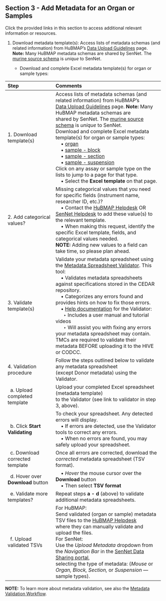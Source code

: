 ## Section 3 - Add Metadata for an Organ or Samples
Click the provided links in this section to access additional relevant information or resources.

<ol>
  <li> Download metadata template(s): Access lists of metadata schemas (and related information) from HuBMAP’s <a href="https://hubmapconsortium.github.io/ingest-validation-tools/">Data Upload Guidelines</a> page.</li>
  <b>Note:</b> Many HuBMAP metadata schemas are shared by SenNet. The <a href="https://docs.sennetconsortium.org/libraries/ingest-validation-tools/schemas/source-murine">murine source schema</a> is <em>unique</em> to SenNet. 
  <ul>
    <li> Download and complete Excel metadata template(s) for organ or sample types:</li>
  </ul>
</ol>



|Step | Comments |
|:---------------------------------------|:------------------------------------------------------------------------|
|1. Download template(s) | Access lists of metadata schemas (and related information) from HuBMAP’s <br> <a href="https://hubmapconsortium.github.io/ingest-validation-tools/">Data Upload Guidelines</a> page. **Note:** Many HuBMAP metadata schemas are <br> shared by SenNet. The <a href="https://docs.sennetconsortium.org/libraries/ingest-validation-tools/schemas/source-murine">murine source schema</a> is <em>unique</em> to SenNet. <br> Download and complete Excel metadata template(s) for organ or sample types: <br> &nbsp; &nbsp;  • <a href="https://hubmapconsortium.github.io/ingest-validation-tools/organ/">organ</a> <br> &nbsp; &nbsp;  • <a href="https://hubmapconsortium.github.io/ingest-validation-tools/sample-block/">sample - block</a> <br> &nbsp; &nbsp;  • <a href="https://hubmapconsortium.github.io/ingest-validation-tools/sample-section/">sample - section</a> <br> &nbsp; &nbsp;  • <a href="https://hubmapconsortium.github.io/ingest-validation-tools/sample-suspension/">sample - suspension</a> <br> Click on any assay or sample type on the lists to jump to a page for that type. <br> &nbsp; &nbsp;  • Select the <b>Excel template</b> on that page. |
|2. Add categorical values? | Missing categorical values that you need for specific fields (instrument name, researcher ID, etc.)? <br> &nbsp; &nbsp;  • Contact the <a href="mailto:help@hubmapconsortium.org">HuBMAP Helpdesk</a> OR <a href="mailto:help@sennetconsortium.org">SenNet Helpdesk</a> to add these value(s) to the relevant template. <br> &nbsp; &nbsp;  • When making this request, identify the specific Excel template, fields, and categorical values needed. <br>**NOTE:** Adding new values to a field can take time, so please plan ahead.|
|3. Validate template(s) | Validate your metadata spreadsheet using the <a href="https://metadatavalidator.metadatacenter.org/"> Metadata Spreadsheet Validator</a>. This tool: <br> &nbsp; &nbsp;  • Validates metadata spreadsheets against specifications stored in the CEDAR repository.<br> &nbsp; &nbsp;  • Categorizes any errors found and provides hints on how to fix those errors. <br> &nbsp; &nbsp;  • <a href="https://metadatacenter.github.io/spreadsheet-validator-docs/">Help documentation</a> for the Validator: <br> &nbsp; &nbsp; &nbsp;  ‣ Includes a user manual and tutorial videos <br> &nbsp; &nbsp; &nbsp; ‣ Will assist you with fixing any errors your metadata spreadsheet may contain. <br> TMCs are required to validate their metadata BEFORE uploading it to the HIVE or CODCC.|
|4. Validation procedure | Follow the steps outlined below to validate any metadata spreadsheet <br> (except Donor metadata) using the Validator.|
|&nbsp; a. Upload completed template | Upload your completed Excel spreadsheet (metadata template) <br> to the Validator (see link to validator in step 3, above).|
|&nbsp; b. Click **Start Validating** | To check your spreadsheet. Any detected errors will display. <br> &nbsp; &nbsp;  • If errors are detected, use the Validator tools to correct any errors. <br> &nbsp; &nbsp;  • When no errors are found, you may safely upload your spreadsheet.|
|&nbsp; c. Download corrected template | Once all errors are corrected, download the <em>corrected</em> metadata spreadsheet (TSV format).|
|&nbsp; d. Hover over **Download** button | &nbsp; &nbsp;  • _Hover_ the mouse cursor over the **Download** button <br> &nbsp; &nbsp;  • Then select **TSV format**|
| &nbsp; e. Validate more templates? | Repeat steps **a - d** (above) to validate additional metadata spreadsheets.|
|&nbsp; f. Upload validated TSVs | For HuBMAP: <br> Send validated (organ or sample) metadata TSV files to the [HuBMAP Helpdesk](mailto:help@hubmapconsortium.org) <br>where they can manually validate and upload the files.<br> For SenNet: <br> Use the _Upload Metadata_ dropdown from the _Navigation Bar_ in the [SenNet Data Sharing portal](https://data.sennetconsortium.org/search), <br> selecting the type of metadata: (_Mouse_ or _Organ, Block, Section,_ or _Suspension_ — sample types).|

**NOTE:** To learn more about metadata validation, see also the <a href="https://docs.google.com/document/d/1lfgiDGbyO4K4Hz1FMsJjmJd9RdwjShtJqFYNwKpbcZY/edit#heading=h.d6xf2xeysl78">Metadata Validation Workflow</a>.
